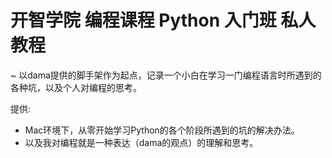 # 开智学院 编程课程 Python 入门班 私人教程
~ 以dama提供的脚手架作为起点，记录一个小白在学习一门编程语言时所遇到的各种坑，以及个人对编程的思考。


提供:

- Mac环境下，从零开始学习Python的各个阶段所遇到的坑的解决办法。
- 以及我对编程就是一种表达（dama的观点）的理解和思考。
